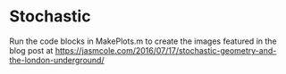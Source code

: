 # Stochastic

Run the code blocks in MakePlots.m to create the images featured in the blog post at https://jasmcole.com/2016/07/17/stochastic-geometry-and-the-london-underground/
